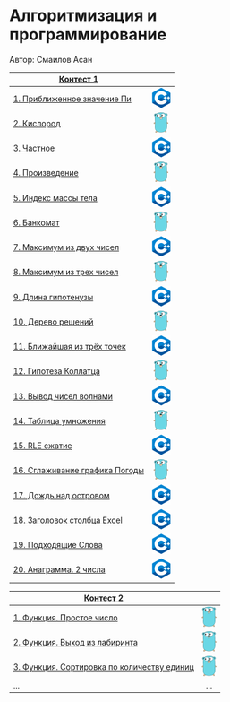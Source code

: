 # Алгоритмизация и программирование

Автор: Смаилов Асан

|[Контест 1](https://contest.yandex.ru/contest/52142/problems/) |  |
| --- | :-: |
| [1. Приближенное значение Пи](./contest_01/01/1.cpp) | ![](./img/cpp.png) |
| [2. Кислород](./contest_01/02/2.go) |  ![](./img/go.png) |
| [3. Частное](./contest_01/03/3.cpp) | ![](./img/cpp.png) |
| [4. Произведение](./contest_01/04/4.go) | ![](./img/go.png) |
| [5. Индекс массы тела](./contest_01/05/5.cpp) |  ![](./img/cpp.png) |
| [6. Банкомат](./contest_01/06/6.go) | ![](./img/go.png) |
| [7. Максимум из двух чисел](./contest_01/07/7.cpp) |  ![](./img/cpp.png) |
| [8. Максимум из трех чисел](./contest_01/08/8.go) | ![](./img/go.png) |
| [9. Длина гипотенузы](./contest_01/09/9.cpp) |  ![](./img/cpp.png) |
| [10. Дерево решений](./contest_01/10/10.go) | ![](./img/go.png) |
| [11. Ближайшая из трёх точек](./contest_01/11/11.cpp) |  ![](./img/cpp.png) |
| [12. Гипотеза Коллатца](./contest_01/12/12.go) | ![](./img/go.png) |
| [13. Вывод чисел волнами](./contest_01/13/13.cpp) |  ![](./img/cpp.png) |
| [14. Таблица умножения](./contest_01/14/14.go) | ![](./img/go.png) |
| [15. RLE сжатие](./contest_01/15/15.cpp) |  ![](./img/cpp.png) |
| [16. Сглаживание графика Погоды](./contest_01/16/16.go) | ![](./img/go.png) |
| [17. Дождь над островом](./contest_01/17/17.cpp) |  ![](./img/cpp.png) |
| [18. Заголовок столбца Excel](./contest_01/18/18.cpp) | ![](./img/cpp.png) |
| [19. Подходящие Слова](./contest_01/19/19.cpp) |  ![](./img/cpp.png) |
| [20. Анаграмма. 2 числа](./contest_01/20/20.cpp) | ![](./img/cpp.png) |

[Контест 2](https://contest.yandex.ru/contest/52676/problems/) |  |
| --- | :-: |
| [1. Функция. Простое число](./contest_02/01/1.go) | ![](./img/go.png) |
| [2. Функция. Выход из лабиринта](./contest_02/02/2.go) |  ![](./img/go.png) |
| [3. Функция. Сортировка по количеству единиц](./contest_02/03/3.go) | ![](./img/go.png) |
| ... | ... |


